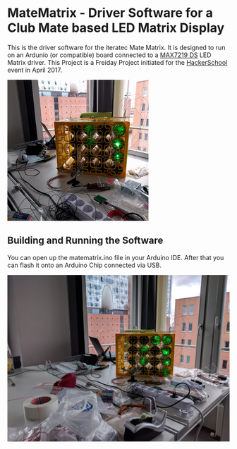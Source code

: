 MateMatrix - Driver Software for a Club Mate based LED Matrix Display
=====================================================================

This is the driver software for the iteratec Mate Matrix. It is designed to run on an Ardunio (or compatible) board connected to a [MAX7219 DS](http://playground.arduino.cc/Main/MAX72XXHardware) LED Matrix driver.
This Project is a Freiday Project initiated for the [HackerSchool](http://hacker-school.de/) event in April 2017.

![A Single Case MateMatrix in Action](img/matematrix.gif)

## Building and Running the Software

You can open up the matematrix.ino file in your Arduino IDE. After that you can flash it onto an Arduino Chip connected via USB.

![Ongoing Development Snapshot](img/matematrix.jpg)
